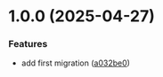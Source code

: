 # 1.0.0 (2025-04-27)

### Features

- add first migration ([a032be0](https://github.com/nansphilip/EcoService/commit/a032be033334f871c2ad4fe27c544d036493ee22))
